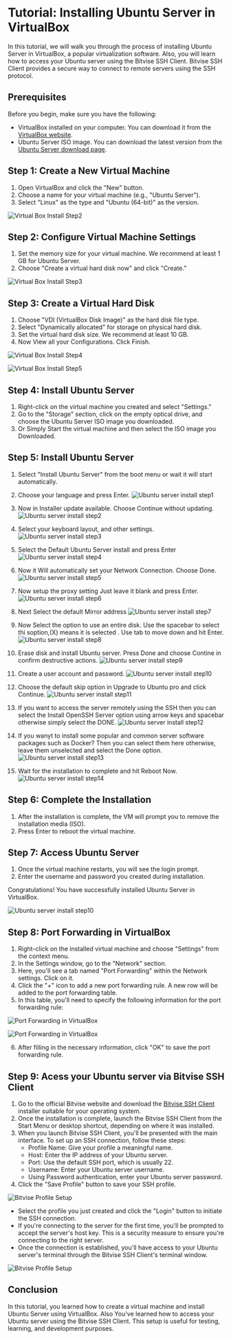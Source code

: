 # Tutorial: Installing Ubuntu Server in VirtualBox

In this tutorial, we will walk you through the process of installing Ubuntu Server in VirtualBox, a popular virtualization software. Also, you will learn how to access your Ubuntu server using the Bitvise SSH Client. Bitvise SSH Client provides a secure way to connect to remote servers using the SSH protocol.

## Prerequisites

Before you begin, make sure you have the following:

- VirtualBox installed on your computer. You can download it from the [VirtualBox website](https://www.virtualbox.org/).
- Ubuntu Server ISO image. You can download the latest version from the [Ubuntu Server download page](https://ubuntu.com/download/server).

## Step 1: Create a New Virtual Machine

1. Open VirtualBox and click the "New" button.
2. Choose a name for your virtual machine (e.g., "Ubuntu Server").
3.  Select "Linux" as the type and "Ubuntu (64-bit)" as the version.

![Virtual Box Install Step2](images/Vbox2.JPG)

## Step 2: Configure Virtual Machine Settings

1. Set the memory size for your virtual machine. We recommend at least 1 GB for Ubuntu Server.
2. Choose "Create a virtual hard disk now" and click "Create."

![Virtual Box Install Step3](images/Vbox3.JPG)

## Step 3: Create a Virtual Hard Disk

1. Choose "VDI (VirtualBox Disk Image)" as the hard disk file type.
2. Select "Dynamically allocated" for storage on physical hard disk.
3. Set the virtual hard disk size. We recommend at least 10 GB.
4. Now View all your Configurations. Click Finish.

![Virtual Box Install Step4](images/Vbox4.JPG)

![Virtual Box Install Step5](images/Vbox5.JPG)


## Step 4: Install Ubuntu Server

1. Right-click on the virtual machine you created and select "Settings."
2. Go to the "Storage" section, click on the empty optical drive, and choose the Ubuntu Server ISO image you downloaded.
3. Or Simply Start the virtual machine and then select the ISO image you Downloaded.


## Step 5: Install Ubuntu Server

1. Select "Install Ubuntu Server" from the boot menu or wait it will start automatically.

2. Choose your language and press Enter.
![Ubuntu server install step1](images/Ubuntuserver1.JPG)

3. Now in Installer update available. Choose Continue without updating.
![Ubuntu server install step2](images/Ubuntuserver2.JPG)

4. Select your  keyboard layout, and other settings.
![Ubuntu server install step3](images/Ubuntuserver3.JPG)

5. Select the Default Ubuntu Server install and press Enter
![Ubuntu server install step4](images/Ubuntuserver4.JPG)

6. Now it Will automatically set your Network Connection. Choose Done.
![Ubuntu server install step5](images/Ubuntuserver5.JPG)

7. Now setup the proxy setting Just leave it blank and press Enter.
![Ubuntu server install step6](images/Ubuntuserver6.JPG)

8. Next Select the default Mirror address
![Ubuntu server install step7](images/Ubuntuserver7.JPG)

9. Now Select the option to use an entire disk. Use the spacebar to select thi soption,(X) means it is selected . Use tab to move down and hit Enter.
![Ubuntu server install step8](images/Ubuntuserver8.JPG)

10. Erase disk and install Ubuntu server. Press Done and choose Contine in confirm destructive actions.
![Ubuntu server install step9](images/Ubuntuserver9JPG.JPG)

11. Create a user account and password.
![Ubuntu server install step10](images/Ubuntuserver10.JPG)

12. Choose the default skip option in Upgrade to Ubuntu pro and click Continue.
![Ubuntu server install step11](images/Ubuntuserver11.JPG)

13. If you want to access the server remotely using the SSH then you can select the Install OpenSSH Server option using arrow keys and spacebar otherwise simply select the DONE.
![Ubuntu server install step12](images/Ubuntuserver12JPG.JPG)

14. If you wanyt to install some popular and common server software packages such as Docker? Then you can select them here otherwise, leave them unselected and select the Done option.
![Ubuntu server install step13](images/Ubuntuserver13.JPG)

15. Wait for the installation to complete and hit Reboot Now.
![Ubuntu server install step14](images/Ubuntuserver14JPG.JPG)


## Step 6: Complete the Installation

1. After the installation is complete, the VM will prompt you to remove the installation media (ISO).
2. Press Enter to reboot the virtual machine.

## Step 7: Access Ubuntu Server

1. Once the virtual machine restarts, you will see the login prompt.
2. Enter the username and password you created during installation.

Congratulations! You have successfully installed Ubuntu Server in VirtualBox.

![Ubuntu server install step10](images/Ubuntuserver15.JPG)


## Step 8: Port Forwarding in VirtualBox

1. Right-click on the installed virtual machine and choose "Settings" from the context menu.
2. In the Settings window, go to the "Network" section.
3. Here, you'll see a tab named "Port Forwarding" within the Network settings. Click on it.
4. Click the "+" icon to add a new port forwarding rule. A new row will be added to the port forwarding table.
5. In this table, you'll need to specify the following information for the port forwarding rule:

![Port Forwarding in VirtualBox](images/PortFwd2.JPG)

![Port Forwarding in VirtualBox](images/PortFwd1.JPG)

 6. After filling in the necessary information, click "OK" to save the port forwarding rule.


## Step 9: Acess your Ubuntu server via Bitvise SSH Client

1. Go to the official Bitvise website and download the [Bitvise SSH Client](https://www.bitvise.com/ssh-client-download) installer suitable for your operating system.
2. Once the installation is complete, launch the Bitvise SSH Client from the Start Menu or desktop shortcut, depending on where it was installed.
3. When you launch Bitvise SSH Client, you'll be presented with the main interface. To set up an SSH connection, follow these steps:
     - Profile Name: Give your profile a meaningful name.
     - Host: Enter the IP address of your Ubuntu server.
     - Port: Use the default SSH port, which is usually 22.
     - Username: Enter your Ubuntu server username.
     - Using Password authentication, enter your Ubuntu server password.
4. Click the "Save Profile" button to save your SSH profile.

![Bitvise Profile Setup](images/Bitvise1.JPG)

  *  Select the profile you just created and click the "Login" button to initiate the SSH connection.
  *  If you're connecting to the server for the first time, you'll be prompted to accept the server's host key. This is a security measure to ensure you're connecting to the right server.
  *  Once the connection is established, you'll have access to your Ubuntu server's terminal through the Bitvise SSH Client's terminal window.

![Bitvise Profile Setup](images/Bitvise2.JPG)

   
## Conclusion

In this tutorial, you learned how to create a virtual machine and install Ubuntu Server using VirtualBox. Also You've learned how to access your Ubuntu server using the Bitvise SSH Client. This setup is useful for testing, learning, and development purposes.
